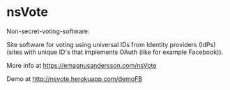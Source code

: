 nsVote
========================================================================
Non-secret-voting-software:

Site software for voting using universal IDs from Identity providers (IdPs) (sites with unique ID's that implements OAuth (like for example Facebook)).

More info at https://emagnusandersson.com/nsVote

Demo at http://nsvote.herokuapp.com/demoFB


